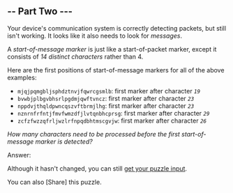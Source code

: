 ## -- Part Two ---

Your device's communication system is correctly detecting packets, but still isn't working. It looks like it also needs to look for *messages*.

A *start-of-message marker* is just like a start-of-packet marker, except it consists of *14 distinct characters* rather than 4.

Here are the first positions of start-of-message markers for all of the above examples:

- `mjqjpqmgbljsphdztnvjfqwrcgsmlb`: first marker after character *`19`*
- `bvwbjplbgvbhsrlpgdmjqwftvncz`: first marker after character *`23`*
- `nppdvjthqldpwncqszvftbrmjlhg`: first marker after character *`23`*
- `nznrnfrfntjfmvfwmzdfjlvtqnbhcprsg`: first marker after character *`29`*
- `zcfzfwzzqfrljwzlrfnpqdbhtmscgvjw`: first marker after character *`26`*

*How many characters need to be processed before the first start-of-message marker is detected?*

Answer: 

Although it hasn't changed, you can still [get your puzzle input](https://adventofcode.com/2022/day/6/input).

You can also [Share] this puzzle.